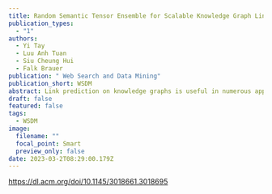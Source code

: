 ```yaml
---
title: Random Semantic Tensor Ensemble for Scalable Knowledge Graph Link Prediction
publication_types:
  - "1"
authors:
  - Yi Tay
  - Luu Anh Tuan
  - Siu Cheung Hui
  - Falk Brauer
publication: " Web Search and Data Mining"
publication_short: WSDM
abstract: Link prediction on knowledge graphs is useful in numerous application areas such as semantic search, question answering, entity disambiguation, enterprise decision support, recommender systems and so on. While many of these applications require a reasonably quick response and may operate on data that is constantly changing, existing methods often lack speed and adaptability to cope with these requirements. This is aggravated by the fact that knowledge graphs are often extremely large and may easily contain millions of entities rendering many of these methods impractical. In this paper, we address the weaknesses of current methods by proposing Random Semantic Tensor Ensemble (RSTE), a scalable ensemble-enabled framework based on tensor factorization. Our proposed approach samples a knowledge graph tensor in its graph representation and performs link prediction via ensembles of tensor factorization. Our experiments on both publicly available datasets and real world enterprise/sales knowledge bases have shown that our approach is not only highly scalable, parallelizable and memory efficient, but also able to increase the prediction accuracy significantly across all datasets.
draft: false
featured: false
tags:
  - WSDM
image:
  filename: ""
  focal_point: Smart
  preview_only: false
date: 2023-03-2T08:29:00.179Z
---
```

https://dl.acm.org/doi/10.1145/3018661.3018695